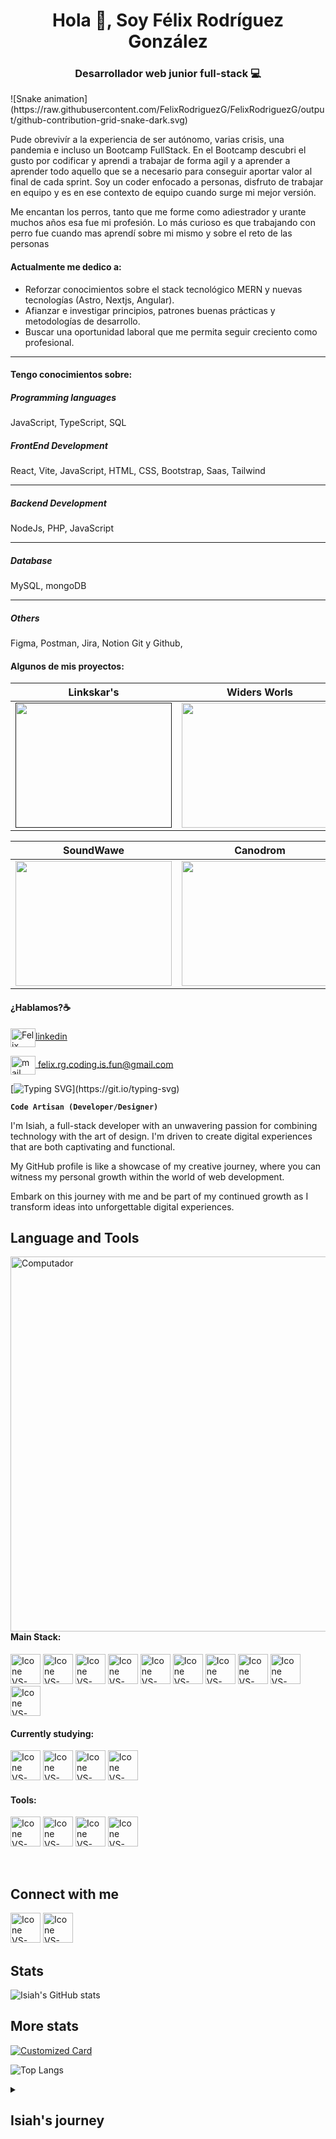 <h1 align="center">Hola 👋, Soy Félix Rodríguez González</h1>
<h3 align="center"> Desarrollador web junior full-stack 💻</h3>
![Snake animation](https://raw.githubusercontent.com/FelixRodriguezG/FelixRodriguezG/output/github-contribution-grid-snake-dark.svg)
<p>Pude obrevivír a la experiencia de ser autónomo, varias crisis, una pandemia e incluso un Bootcamp FullStack. En el Bootcamp descubri el gusto por codificar y aprendi a trabajar de forma agil y a aprender a
aprender todo aquello que se a necesario para conseguir aportar valor al final de cada sprint.
Soy un coder  enfocado a personas, disfruto de trabajar en equipo y es en ese contexto de equipo cuando surge mi mejor versión.</p>
<p>Me encantan los perros, tanto que me forme como  adiestrador y urante muchos años esa fue mi profesión. Lo más curioso es que trabajando con perro fue cuando mas aprendí sobre mi mismo y sobre el reto de las personas</p>



#### Actualmente me dedico a:

- Reforzar conocimientos sobre el stack tecnológico MERN y nuevas tecnologías (Astro, Nextjs, Angular).
- Afianzar e investigar principios, patrones buenas prácticas y metodologías de desarrollo.
- Buscar una oportunidad laboral que me permita seguir creciento como profesional.
___


#### Tengo conocimientos sobre:

##### Programming languages

JavaScript, TypeScript, SQL



##### FrontEnd Development

React, Vite, JavaScript, HTML, CSS, Bootstrap, Saas, Tailwind

____

##### Backend Development

NodeJs, PHP, JavaScript

_____

##### Database

MySQL, mongoDB

_____

 ##### Others
 
 Figma, Postman, Jira, Notion Git y Github, 


#### Algunos de mis proyectos:

<!-- imagenes para la tabla:
<a href="https://codepen.io/carlossalvadordiaz/pen/PozMmdq" target="_blank"> <img src="/images/toDo.png" width="120" height="120"/></a>   -->


| Linkskar's  | Widers Worls  | Touch the Dom  |
|---|---|---|
| <a href="" target="_blank"> <img src="/images/404.png" width="250" height="200"/></a> |  <a href="#" target="_blank"> <img src="/images/rps.png" width="250" height="200"/></a> | <a href="#" target="_blank"> <img src="/images/toDo.png" width="250" height="200"/></a>  |


|SoundWawe  | Canodrom  | MudApp  |
|---|---|---|
| <a href="#" target="_blank"> <img src="#" width="250" height="200"/></a> |  <a href="#" target="_blank"> <img src="/images/hamburguesa.jpg" width="250" height="200"/></a> | <a href="#t" target="_blank"> <img src="/images/chat.png" width="250" height="200"/></a>  |





#### ¿Hablamos?☕️

<a href="www.linkedin.com/in/felix-rodriguez-dev" target="blank"><img align="center" src="https://www.iconsdb.com/icons/preview/white/linkedin-6-xxl.png" alt="Felix Rodriguez dev" height="30" width="40" />linkedin</a>

<a href="mailto:felix.rg.coding.is.fun@gmail.com" target="blank"><img align="center" src="https://mailmeteor.com/logos/assets/PNG/Gmail_Logo_White_512px.png" alt="mail Felix Rodriguez" height="30" width="40" /> felix.rg.coding.is.fun@gmail.com</a>
</p>


[![Typing SVG](https://readme-typing-svg.herokuapp.com?color=F0F0F0&size=40&left=true&vCenter=true&width=1000&lines=Welcome+to+my+GitHub+profile!;I'm+Isiah+Zac;)](https://git.io/typing-svg)

**`Code Artisan (Developer/Designer)`**

I'm Isiah, a full-stack developer with an unwavering passion for combining technology with the art of design. I'm driven to create digital experiences that are both captivating and functional.

My GitHub profile is like a showcase of my creative journey, where you can witness my personal growth within the world of web development.

Embark on this journey with me and be part of my continued growth as I transform ideas into unforgettable digital experiences.


## Language and Tools

  <img src="https://github.com/isiahzac/isiahzac/assets/130514737/725f4494-cd52-49d3-9305-0b171fc7db25" min-width="600px" max-width="600px" width="600px" align="right" alt="Computador">

#### Main Stack:
  [<img height="48px" width="48px" alt="Icone VS-Code" src="https://skillicons.dev/icons?i=html"/>](https://developer.mozilla.org/en-US/docs/Web/HTML)
  [<img height="48px" width="48px" alt="Icone VS-Code" src="https://skillicons.dev/icons?i=css"/>](https://developer.mozilla.org/en-US/docs/Web/CSS)
  [<img height="48px" width="48px" alt="Icone VS-Code" src="https://skillicons.dev/icons?i=js"/>](https://developer.mozilla.org/en-US/docs/Web/JavaScript)
  [<img height="48px" width="48px" alt="Icone VS-Code" src="https://skillicons.dev/icons?i=ts"/>](https://www.typescriptlang.org/)
  [<img height="48px" width="48px" alt="Icone VS-Code" src="https://skillicons.dev/icons?i=nodejs"/>](https://nodejs.org/en)
  [<img height="48px" width="48px" alt="Icone VS-Code" src="https://skillicons.dev/icons?i=react"/>](https://react.dev/)
  [<img height="48px" width="48px" alt="Icone VS-Code" src="https://skillicons.dev/icons?i=tailwind"/>](https://tailwindcss.com/)
  [<img height="48px" width="48px" alt="Icone VS-Code" src="https://skillicons.dev/icons?i=nestjs"/>](https://nestjs.com/)
  [<img height="48px" width="48px" alt="Icone VS-Code" src="https://skillicons.dev/icons?i=mysql"/>](https://mysql.com/)
  [<img height="48px" width="48px" alt="Icone VS-Code" src="https://skillicons.dev/icons?i=mongodb"/>](https://mongodb.com/)


#### Currently studying:
  [<img height="48px" width="48px" alt="Icone VS-Code" src="https://skillicons.dev/icons?i=py"/>](https://www.python.org/)
  [<img height="48px" width="48px" alt="Icone VS-Code" src="https://skillicons.dev/icons?i=mysql"/>](https://www.mysql.com/)
  [<img height="48px" width="48px" alt="Icone VS-Code" src="https://skillicons.dev/icons?i=linux"/>](https://www.linux.org/)
  [<img height="48px" width="48px" alt="Icone VS-Code" src="https://skillicons.dev/icons?i=vue"/>](https://www.vuejs.org/)

#### Tools:

  [<img height="48px" width="48px" alt="Icone VS-Code" src="https://skillicons.dev/icons?i=figma"/>](https://www.figma.com/)
  [<img height="48px" width="48px" alt="Icone VS-Code" src="https://skillicons.dev/icons?i=vscode"/>](https://code.visualstudio.com/)
  [<img height="48px" width="48px" alt="Icone VS-Code" src="https://skillicons.dev/icons?i=github"/>](https://github.com/)
  [<img height="48px" width="48px" alt="Icone VS-Code" src="https://skillicons.dev/icons?i=git"/>](https://git-scm.com/)

<br>

## Connect with me

  [<img height="48px" width="48px" alt="Icone VS-Code" src="https://skillicons.dev/icons?i=instagram"/>](https://instagram.com/1s1ahzac)
  [<img height="48px" width="48px" alt="Icone VS-Code" src="https://skillicons.dev/icons?i=linkedin"/>](https://linkedin.com/in/isiahzac)


## Stats

![Isiah's GitHub stats](https://github-readme-stats.vercel.app/api?username=isiahzac&theme=dark&show_icons=true)


## More stats

[![Customized Card](https://github-readme-stats.vercel.app/api/pin?username=isiahzac&repo=toquen-el-dom-sin-miedo-al-exito&theme=dark)](https://github.com/isiahzac/toquen-el-dom-sin-miedo-al-exito)  

![Top Langs](https://github-readme-stats.vercel.app/api/top-langs/?username=isiahzac&layout=compact&theme=dark)


<details>
  <summary><h2>Isiah's journey</h2></summary>
  
  My journey in the world of technology has been a fascinating combination of experiences and learning.

  A few years ago, while enjoying my time in Iceland, I had my first introduction to the world of programming thanks to someone I met. From that moment on, I was intrigued by what programming was all about    and the exciting things that could be created with that skill.

  Eventually, I met someone else who was really into programming and I got to see firsthand how amazing programming is and all the cool things you can do. That led me to decide what I wanted to do next.

  In 2023, I decided that I had to make a career change and threw myself into studying programming while working as a bartender. During this time, I completed courses in web layout and full stack 
  development, which gave me a good foundation to get started in the world of web development.

  Currently, I'm immersed in a cybersecurity course and also expanding my knowledge with another frontend course to improve my skills and be able to express my creativity the way I like.

</details>
